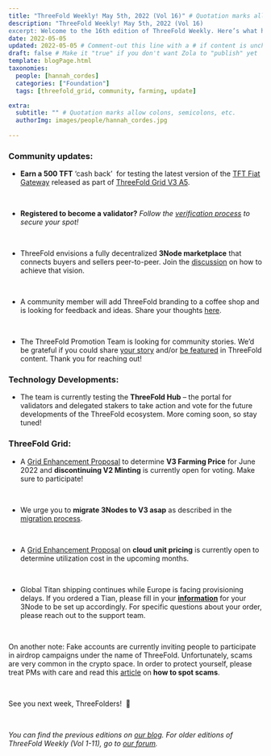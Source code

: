 ```yaml
---
title: "ThreeFold Weekly! May 5th, 2022 (Vol 16)" # Quotation marks allow colons, semicolons, etc.
description: "ThreeFold Weekly! May 5th, 2022 (Vol 16)
excerpt: Welcome to the 16th edition of ThreeFold Weekly. Here’s what happened in the ThreeFold universe last week." # Quotation marks allow colons, semicolons, etc.
date: 2022-05-05
updated: 2022-05-05 # Comment-out this line with a # if content is unchanged
draft: false # Make it "true" if you don't want Zola to "publish" yet
template: blogPage.html
taxonomies:
  people: [hannah_cordes]
  categories: ["Foundation"]
  tags: [threefold_grid, community, farming, update]

extra:
  subtitle: "" # Quotation marks allow colons, semicolons, etc.
  authorImg: images/people/hannah_cordes.jpg
  
---
```


### Community updates:

- **Earn a 500 TFT** ‘cash back’  for testing the latest version of the [TFT Fiat Gateway](https://forum.threefold.io/t/tft-fiat-gateway-beta-testing-program/2746) released as part of [ThreeFold Grid V3 A5](https://forum.threefold.io/t/threefold-product-updates-tfgrid-v3-a-5-april-2022/2713?u=hannahcordes).

<br/>

- **Registered to become a validator?** _Follow the [verification process](https://forum.threefold.io/t/the-threefold-validators-verification-process/2276) to secure your spot!_

<br/>

- ThreeFold envisions a fully decentralized **3Node marketplace** that connects buyers and sellers peer-to-peer. Join the [discussion](https://forum.threefold.io/t/3node-marketplace-how-do-we-further-decentralize/2752?u=hannahcordes) on how to achieve that vision.

<br/>

- A community member will add ThreeFold branding to a coffee shop and is looking for feedback and ideas. Share your thoughts [here](https://forum.threefold.io/t/if-bitcoin-is-resumed-in-one-word-as-hope-what-tft-would-be/2725/10).

<br/>

- The ThreeFold Promotion Team is looking for community stories. We’d be grateful if you could share [your story](https://forum.threefold.io/t/looking-for-farmer-stories-to-share-with-the-world/2398?u=hannahcordes) and/or [be featured](https://forum.threefold.io/t/looking-for-people-to-feature-in-threefold-content-its-super-simple/2636/3) in ThreeFold content. Thank you for reaching out!

### Technology Developments: 

- The team is currently testing the **ThreeFold Hub** – the portal for validators and delegated stakers to take action and vote for the future developments of the ThreeFold ecosystem. More coming soon, so stay tuned!

### ThreeFold Grid:

- A [Grid Enhancement Proposal](https://forum.threefold.io/t/gep-farming-v3-start-price-june-2022-and-v2-minting/2745?u=hannahcordes) to determine **V3 Farming Price** for June 2022 and **discontinuing V2 Minting** is currently open for voting. Make sure to participate!

<br/>

- We urge you to **migrate 3Nodes to V3 asap** as described in the [migration process](https://forum.threefold.io/t/farming-migration-grid-v2-v3/2143?u=hannahcordes).

<br/>

- A [Grid Enhancement Proposal](https://forum.threefold.io/t/gep-for-tfgrid-pricing/2772?u=hannahcordes) on **cloud unit pricing** is currently open to determine utilization cost in the upcoming months.

<br/>

- Global Titan shipping continues while Europe is facing provisioning delays. If you ordered a Tian, please fill in your **[information](https://forum.threefold.io/t/creating-your-v3-farm-required-for-open-unshipped-orders/2144)** for your 3Node to be set up accordingly. For specific questions about your order, please reach out to the support team.

<br/>

On another note: Fake accounts are currently inviting people to participate in airdrop campaigns under the name of ThreeFold. Unfortunately, scams are very common in the crypto space. In order to protect yourself, please treat PMs with care and read this [article](https://medium.com/the-capital/cryptocurrency-airdrop-scams-how-to-spot-them-and-avoid-being-a-victim-38172ad91b2d) on **how to spot scams**.

<br/>

See you next week, ThreeFolders!  🙌

<br/>

_You can find the previous editions on [our blog](https://threefold.io/blog). For older editions of ThreeFold Weekly (Vol 1-11), go to [our forum](https://forum.threefold.io/c/ecosystem-developments/41)._
